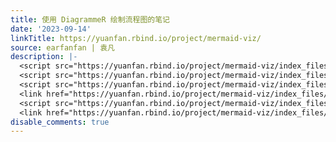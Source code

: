 ```yaml
---
title: 使用 DiagrammeR 绘制流程图的笔记
date: '2023-09-14'
linkTitle: https://yuanfan.rbind.io/project/mermaid-viz/
source: earfanfan | 袁凡
description: |-
  <script src="https://yuanfan.rbind.io/project/mermaid-viz/index_files/htmlwidgets/htmlwidgets.js"></script>
  <script src="https://yuanfan.rbind.io/project/mermaid-viz/index_files/d3/d3.min.js"></script>
  <script src="https://yuanfan.rbind.io/project/mermaid-viz/index_files/dagre/dagre-d3.min.js"></script>
  <link href="https://yuanfan.rbind.io/project/mermaid-viz/index_files/mermaid/dist/mermaid.css" rel="stylesheet" />
  <script src="https://yuanfan.rbind.io/project/mermaid-viz/index_files/mermaid/dist/mermaid.slim.min.js"></script>
  <link href="https://yuanfan.rbind.io/project/mermaid-viz/index_files/Di ...
disable_comments: true
---
```

<script src="https://yuanfan.rbind.io/project/mermaid-viz/index_files/htmlwidgets/htmlwidgets.js"></script>
<script src="https://yuanfan.rbind.io/project/mermaid-viz/index_files/d3/d3.min.js"></script>
<script src="https://yuanfan.rbind.io/project/mermaid-viz/index_files/dagre/dagre-d3.min.js"></script>
<link href="https://yuanfan.rbind.io/project/mermaid-viz/index_files/mermaid/dist/mermaid.css" rel="stylesheet" />
<script src="https://yuanfan.rbind.io/project/mermaid-viz/index_files/mermaid/dist/mermaid.slim.min.js"></script>
<link href="https://yuanfan.rbind.io/project/mermaid-viz/index_files/Di ...